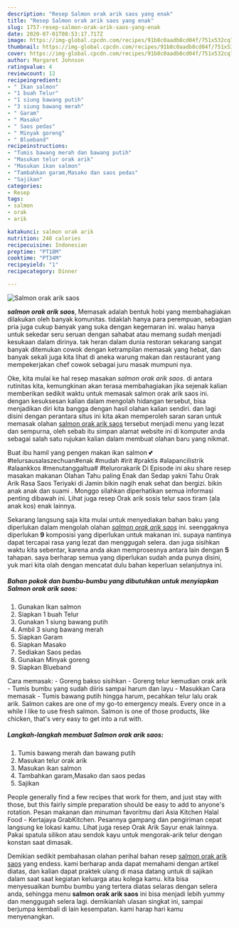 ```yaml
---
description: "Resep Salmon orak arik saos yang enak"
title: "Resep Salmon orak arik saos yang enak"
slug: 1757-resep-salmon-orak-arik-saos-yang-enak
date: 2020-07-01T08:53:17.717Z
image: https://img-global.cpcdn.com/recipes/91b8c0aadb8cd04f/751x532cq70/salmon-orak-arik-saos-foto-resep-utama.jpg
thumbnail: https://img-global.cpcdn.com/recipes/91b8c0aadb8cd04f/751x532cq70/salmon-orak-arik-saos-foto-resep-utama.jpg
cover: https://img-global.cpcdn.com/recipes/91b8c0aadb8cd04f/751x532cq70/salmon-orak-arik-saos-foto-resep-utama.jpg
author: Margaret Johnson
ratingvalue: 4
reviewcount: 12
recipeingredient:
- " Ikan salmon"
- "1 buah Telur"
- "1 siung bawang putih"
- "3 siung bawang merah"
- " Garam"
- " Masako"
- " Saos pedas"
- " Minyak goreng"
- " Blueband"
recipeinstructions:
- "Tumis bawang merah dan bawang putih"
- "Masukan telur orak arik"
- "Masukan ikan salmon"
- "Tambahkan garam,Masako dan saos pedas"
- "Sajikan"
categories:
- Resep
tags:
- salmon
- orak
- arik

katakunci: salmon orak arik 
nutrition: 248 calories
recipecuisine: Indonesian
preptime: "PT18M"
cooktime: "PT34M"
recipeyield: "1"
recipecategory: Dinner

---
```



![Salmon orak arik saos](https://img-global.cpcdn.com/recipes/91b8c0aadb8cd04f/751x532cq70/salmon-orak-arik-saos-foto-resep-utama.jpg)

<b><i>salmon orak arik saos</i></b>, Memasak adalah bentuk hobi yang membahagiakan dilakukan oleh banyak komunitas. tidaklah hanya para perempuan, sebagian pria juga cukup banyak yang suka dengan kegemaran ini. walau hanya untuk sekedar seru seruan dengan sahabat atau memang sudah menjadi kesukaan dalam dirinya. tak heran dalam dunia restoran sekarang sangat banyak ditemukan cowok dengan ketrampilan memasak yang hebat, dan banyak sekali juga kita lihat di aneka warung makan dan restaurant yang mempekerjakan chef cowok sebagai juru masak mumpuni nya.

Oke, kita mulai ke hal resep masakan <i>salmon orak arik saos</i>. di antara rutinitas kita, kemungkinan akan terasa membahagiakan jika sejenak kalian memberikan sedikit waktu untuk memasak salmon orak arik saos ini. dengan kesuksesan kalian dalam mengolah hidangan tersebut, bisa menjadikan diri kita bangga dengan hasil olahan kalian sendiri. dan lagi disini dengan perantara situs ini kita akan memperoleh saran saran untuk memasak olahan <u>salmon orak arik saos</u> tersebut menjadi menu yang lezat dan sempurna, oleh sebab itu simpan alamat website ini di komputer anda sebagai salah satu rujukan kalian dalam membuat olahan baru yang nikmat.

Buat ibu hamil yang pengen makan ikan salmon 💕 #telursausalaszechuan#enak #mudah #irit #praktis #alapancilistrik #alaankkos #menutanggaltua# #telurorakarik Di Episode ini aku share resep masakan makanan Olahan Tahu paling Enak dan Sedap yakni Tahu Orak Arik Rasa Saos Teriyaki di Jamin bikin nagih enak sehat dan bergizi. bikin anak anak dan suami . Monggo silahkan diperhatikan semua informasi penting dibawah ini. Lihat juga resep Orak arik sosis telur saos tiram (ala anak kos) enak lainnya.


Sekarang langsung saja kita mulai untuk menyediakan bahan baku yang diperlukan dalam mengolah olahan <u><i>salmon orak arik saos</i></u> ini. seenggaknya diperlukan <b>9</b> komposisi yang diperlukan untuk makanan ini. supaya nantinya dapat tercapai rasa yang lezat dan menggugah selera. dan juga sisihkan waktu kita sebentar, karena anda akan memprosesnya antara lain dengan <b>5</b> tahapan. saya berharap semua yang diperlukan sudah anda punya disini, yuk mari kita olah dengan mencatat dulu bahan keperluan selanjutnya ini.

<!--inarticleads1-->

##### Bahan pokok dan bumbu-bumbu yang dibutuhkan untuk menyiapkan Salmon orak arik saos:

1. Gunakan  Ikan salmon
1. Siapkan 1 buah Telur
1. Gunakan 1 siung bawang putih
1. Ambil 3 siung bawang merah
1. Siapkan  Garam
1. Siapkan  Masako
1. Sediakan  Saos pedas
1. Gunakan  Minyak goreng
1. Siapkan  Blueband


Cara memasak: - Goreng bakso sisihkan - Goreng telur kemudian orak arik - Tumis bumbu yang sudah diiris sampai harum dan layu - Masukkan Cara memasak - Tumis bawang putih hingga harum, pecahkan telur lalu orak arik. Salmon cakes are one of my go-to emergency meals. Every once in a while I like to use fresh salmon. Salmon is one of those products, like chicken, that&#39;s very easy to get into a rut with. 

<!--inarticleads2-->

##### Langkah-langkah membuat Salmon orak arik saos:

1. Tumis bawang merah dan bawang putih
1. Masukan telur orak arik
1. Masukan ikan salmon
1. Tambahkan garam,Masako dan saos pedas
1. Sajikan


People generally find a few recipes that work for them, and just stay with those, but this fairly simple preparation should be easy to add to anyone&#39;s rotation. Pesan makanan dan minuman favoritmu dari Asia Kitchen Halal Food - Kertajaya GrabKitchen. Pesannya gampang dan pengiriman cepat langsung ke lokasi kamu. Lihat juga resep Orak Arik Sayur enak lainnya. Pakai spatula silikon atau sendok kayu untuk mengorak-arik telur dengan konstan saat dimasak. 

Demikian sedikit pembahasan olahan perihal bahan resep <u>salmon orak arik saos</u> yang endess. kami berharap anda dapat memahami dengan artikel diatas, dan kalian dapat praktek ulang di masa datang untuk di sajikan dalam saat saat kegiatan keluarga atau kolega kamu. kita bisa menyesuaikan bumbu bumbu yang tertera diatas selaras dengan selera anda, sehingga menu <b>salmon orak arik saos</b> ini bisa menjadi lebih yummy dan menggugah selera lagi. demikianlah ulasan singkat ini, sampai berjumpa kembali di lain kesempatan. kami harap hari kamu menyenangkan.
